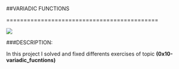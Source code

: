 ##VARIADIC FUNCTIONS

============================================



<img src ="https://www.holbertonschool.com/holberton-logo.png"/>








###DESCRIPTION:

In this project I solved and fixed differents exercises of topic **(0x10-variadic_fucntions)**
